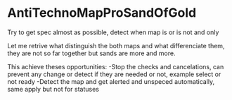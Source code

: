 # AntiTechnoMapProSandOfGold
Try to get spec almost as possible, detect when map is or is not and only


Let me retrive what distinguish the both maps and what differenciate them, they are not so far together but sands are more and more.


This achieve theses opportunities:
-Stop the checks and cancelations, can prevent any change or detect if they are needed or not, example select or not ready
-Detect the map and get alerted and unspeced automatically, same apply but not for statuses
